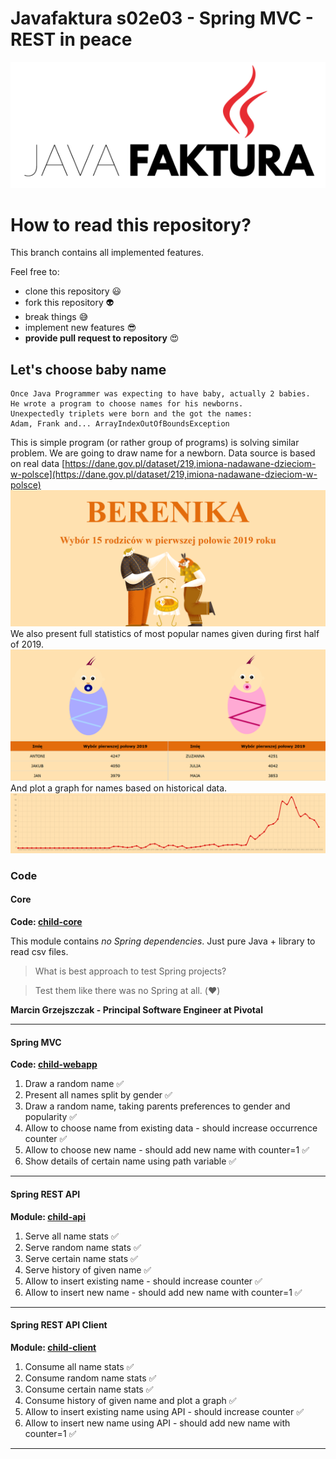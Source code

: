 ﻿# Javafaktura s02e03 - Spring MVC - REST in peace

![.images/javafaktura.png](.images/javafaktura.png)

# How to read this repository?

This branch contains all implemented features. 

Feel free to: 
- clone this repository :smiley:
- fork this repository :alien:
- break things :sweat_smile:
- implement new features :sunglasses:
- **provide pull request to repository** :heart_eyes:

## Let's choose baby name

```
Once Java Programmer was expecting to have baby, actually 2 babies.
He wrote a program to choose names for his newborns.
Unexpectedly triplets were born and the got the names:
Adam, Frank and... ArrayIndexOutOfBoundsException
```

This is simple program (or rather group of programs) is solving similar problem.
We are going to draw name for a newborn. Data source is based on real data [https://dane.gov.pl/dataset/219,imiona-nadawane-dzieciom-w-polsce](https://dane.gov.pl/dataset/219,imiona-nadawane-dzieciom-w-polsce)
![.images/chooser.png](.images/chooser.png)
We also present full statistics of most popular names given during first half of 2019.
![.images/all_names.png](.images/all_names.png)
And plot a graph for names based on historical data.
![.images/graph.png](.images/graph.png)


### Code

#### Core

**Code: [child-core](child-core)**

This module contains *no Spring dependencies*. Just pure Java + library to read csv files.

> What is best approach to test Spring projects?

> Test them like there was no Spring at all. (:heart:)

**Marcin Grzejszczak - Principal Software Engineer at Pivotal**



---

#### Spring MVC 

**Code: [child-webapp](child-webapp)**

1. Draw a random name :white_check_mark:
2. Present all names split by gender :white_check_mark:
3. Draw a random name, taking parents preferences to gender and popularity :white_check_mark:
4. Allow to choose name from existing data - should increase occurrence counter :white_check_mark:
5. Allow to choose new name - should add new name with counter=1 :white_check_mark:
6. Show details of certain name using path variable :white_check_mark:

---

#### Spring REST API

**Module: [child-api](child-api)**

1. Serve all name stats :white_check_mark:
2. Serve random name stats :white_check_mark:
3. Serve certain name stats :white_check_mark:
4. Serve history of given name :white_check_mark:
5. Allow to insert existing name - should increase counter :white_check_mark:
6. Allow to insert new name - should add new name with counter=1 :white_check_mark:

---

#### Spring REST API Client

**Module: [child-client](child-client)**

1. Consume all name stats :white_check_mark:
2. Consume random name stats :white_check_mark:
3. Consume certain name stats :white_check_mark:
4. Consume history of given name and plot a graph :white_check_mark:
5. Allow to insert existing name using API - should increase counter :white_check_mark:
6. Allow to insert new name using API - should add new name with counter=1 :white_check_mark:

---

